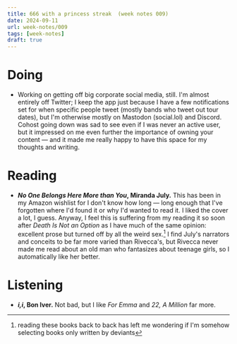 ```yaml
---
title: 666 with a princess streak  (week notes 009)
date: 2024-09-11
url: week-notes/009
tags: [week-notes]
draft: true
---
```


# Doing
* Working on getting off big corporate social media, still. I'm almost entirely off Twitter; I keep the app just because I have a few notifications set for when specific people tweet (mostly bands who tweet out tour dates), but I'm otherwise mostly on Mastodon (social.lol) and Discord. Cohost going down was sad to see even if I was never an active user, but it impressed on me even further the importance of owning your content — and it made me really happy to have this space for my thoughts and writing.

# Reading
* **_No One Belongs Here More than You_, Miranda July.** This has been in my Amazon wishlist for I don't know how long — long enough that I've forgotten where I'd found it or why I'd wanted to read it. I liked the cover a lot, I guess. Anyway, I feel this is suffering from my reading it so soon after _Death Is Not an Option_ as I have much of the same opinion: excellent prose but turned off by all the weird sex.[^1] I find July's narrators and conceits to be far more varied than Rivecca's, but Rivecca never made me read about an old man who fantasizes about teenage girls, so I automatically like her better.

# Listening
* **_i,i_, Bon Iver.** Not bad, but I like _For Emma_ and _22, A Million_ far more.

[^1]: reading these books back to back has left me wondering if I'm somehow selecting books only written by deviants
